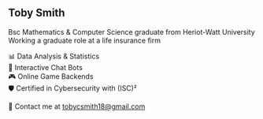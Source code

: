Toby Smith
---
Bsc Mathematics & Computer Science graduate from Heriot-Watt University  
Working a graduate role at a life insurance firm  
  
📊 Data Analysis & Statistics  
🤖 Interactive Chat Bots  
🎮 Online Game Backends  
:shield: Certified in Cybersecurity with (ISC)²

:email: Contact me at tobycsmith18@gmail.com

